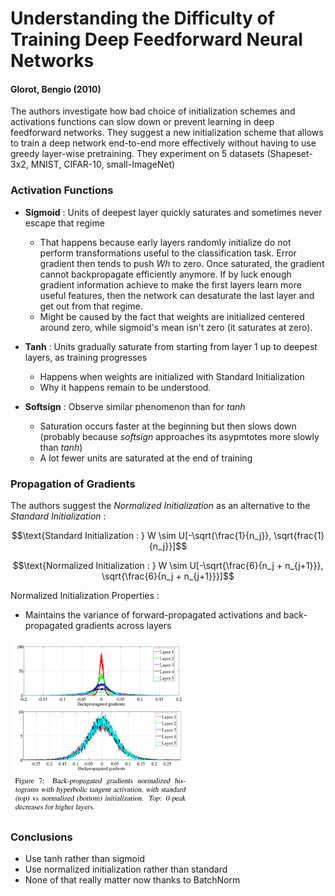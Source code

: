# Understanding the Difficulty of Training Deep Feedforward Neural Networks
#### Glorot, Bengio (2010)

The authors investigate how bad choice of initialization schemes and activations functions can slow down or prevent learning in deep feedforward networks. They suggest a new initialization scheme that allows to train a deep network end-to-end more effectively without having to use greedy layer-wise pretraining. They experiment on 5 datasets (Shapeset-3x2, MNIST, CIFAR-10, small-ImageNet)

### Activation Functions

* **Sigmoid** : Units of deepest layer quickly saturates and sometimes never escape that regime
	* That happens because early layers randomly initialize do not perform transformations useful to the classification task. Error gradient then tends to push $Wh$ to zero. Once saturated, the gradient cannot backpropagate efficiently anymore. If by luck enough gradient information achieve to make the first layers learn more useful features, then the network can desaturate the last layer and get out from that regime.
	* Might be caused by the fact that weights are initialized centered around zero, while sigmoid's mean isn't zero (it saturates at zero).

* **Tanh** : Units gradually saturate from starting from layer 1 up to deepest layers, as training progresses
	* Happens when weights are initialized with Standard Initialization
	* Why it happens remain to be understood.

* **Softsign** : Observe similar phenomenon than for $tanh$
	* Saturation occurs faster at the beginning but then slows down (probably because $softsign$ approaches its asypmtotes more slowly than $tanh$)
	* A lot fewer units are saturated at the end of training


### Propagation of Gradients

The authors suggest the *Normalized Initialization* as an alternative to the *Standard Initialization* :

$$\text{Standard Initialization : } W \sim U[-\sqrt{\frac{1}{n_j}}, \sqrt{frac{1}{n_j}}]$$

$$\text{Normalized Initialization : } W \sim U[-\sqrt{\frac{6}{n_j + n_{j+1}}}, \sqrt{\frac{6}{n_j + n_{j+1}}}]$$

Normalized Initialization Properties :
* Maintains the variance of forward-propagated activations and back-propagated gradients across layers




<img src="gradients.PNG" width="60%">

### Conclusions
* Use tanh rather than sigmoid
* Use normalized initialization rather than standard
* None of that really matter now thanks to BatchNorm
